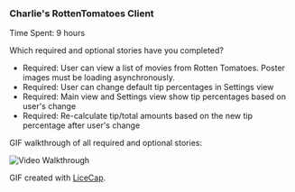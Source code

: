 ### Charlie's RottenTomatoes Client

Time Spent: 9 hours

Which required and optional stories have you completed?
- Required: User can view a list of movies from Rotten Tomatoes. Poster images must be loading asynchronously. 
- Required: User can change default tip percentages in Settings view
- Required: Main view and Settings view show tip percentages based on user's change
- Required: Re-calculate tip/total amounts based on the new tip percentage after user's change  

GIF walkthrough of all required and optional stories:

![Video Walkthrough](TipCalculator.gif)

GIF created with [LiceCap](http://www.cockos.com/licecap/).
